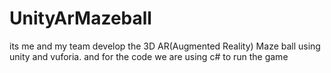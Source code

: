 # UnityArMazeball
its me and my team develop the 3D AR(Augmented Reality) Maze ball using unity and vuforia. and for the code we are using c# to run the game
